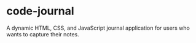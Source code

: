 # code-journal

A dynamic HTML, CSS, and JavaScript journal application for users who wants to capture their notes.
